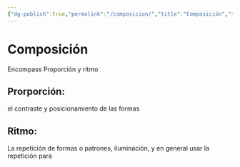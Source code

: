 ```yaml
---
{"dg-publish":true,"permalink":"/composicion/","title":"Composición","tags":["Idea,"],"noteIcon":"","created":"2023-05-09T16:06:26.000-05:00","updated":"2023-04-24T16:34:21.000-05:00"}
---
```



# Composición

 Encompass Proporción y ritmo

## Prorporción:

 el contraste y posicionamiento de las formas
## Ritmo:

La repetición de formas o patrones, iluminación, y en general usar la repetición para 
